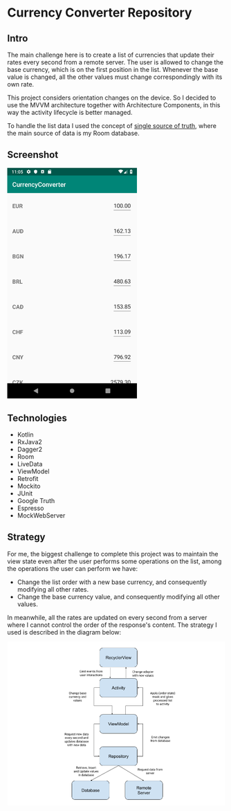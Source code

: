 # Currency Converter Repository

## Intro
The main challenge here is to create a list of currencies that update their rates every second from a remote server. The user is allowed to change the base currency, which is on the first position in the list. Whenever the base value is changed, all the other values must change correspondingly with its own rate.

This project considers orientation changes on the device. So I decided to use the MVVM architecture together with Architecture Components, in this way the activity lifecycle is better managed.

To handle the list data I used the concept of [single source of truth](https://developer.android.com/jetpack/docs/guide#persisting_data), where the main source of data is my Room database.

## Screenshot
<img src="images/AppScreenshot.png" width="300">

## Technologies
* Kotlin
* RxJava2
* Dagger2
* Room
* LiveData
* ViewModel
* Retrofit
* Mockito
* JUnit
* Google Truth
* Espresso
* MockWebServer

## Strategy
For me, the biggest challenge to complete this project was to maintain the view state even after the user performs some operations on the list, among the operations the user can perform we have:

* Change the list order with a new base currency, and consequently modifying all other rates.
* Change the base currency value, and consequently modifying all other values.

In meanwhile, all the rates are updated on every second from a server where I cannot control the order of the response's content. The strategy I used is described in the diagram below:

<img src="images/Strategy.png">
